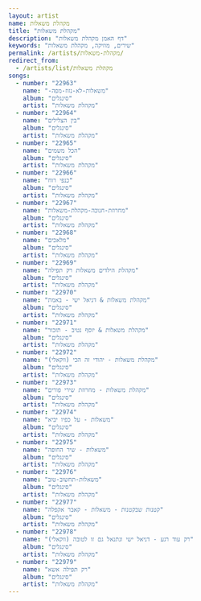 ```yaml
---
layout: artist
name: מקהלת משאלות
title: "מקהלת משאלות"
description: "דף האמן מקהלת משאלות"
keywords: "שירים, מוזיקה, מקהלת משאלות"
permalink: /artists/מקהלת-משאלות/
redirect_from:
  - /artists/list/מקהלת משאלות
songs:
  - number: "22963"
    name: "-משאלות-לא-נזוז-מפה"
    album: "סינגלים"
    artist: "מקהלת משאלות"
  - number: "22964"
    name: "בין הצלילים"
    album: "סינגלים"
    artist: "מקהלת משאלות"
  - number: "22965"
    name: "הכל משמים"
    album: "סינגלים"
    artist: "מקהלת משאלות"
  - number: "22966"
    name: "כנפי רוח"
    album: "סינגלים"
    artist: "מקהלת משאלות"
  - number: "22967"
    name: "מחרוזת-חנוכה-מקהלת-משאלות"
    album: "סינגלים"
    artist: "מקהלת משאלות"
  - number: "22968"
    name: "מלאכים"
    album: "סינגלים"
    artist: "מקהלת משאלות"
  - number: "22969"
    name: "מקהלת הילדים משאלות רק תפילה"
    album: "סינגלים"
    artist: "מקהלת משאלות"
  - number: "22970"
    name: "מקהלת משאלות & דניאל ישי - באמת"
    album: "סינגלים"
    artist: "מקהלת משאלות"
  - number: "22971"
    name: "מקהלת משאלות & יוסף נטיב - תזכור"
    album: "סינגלים"
    artist: "מקהלת משאלות"
  - number: "22972"
    name: "מקהלת משאלות - יהודי זה הכי (ווקאלי)"
    album: "סינגלים"
    artist: "מקהלת משאלות"
  - number: "22973"
    name: "מקהלת משאלות - מחרוזת שירי פורים"
    album: "סינגלים"
    artist: "מקהלת משאלות"
  - number: "22974"
    name: "משאלות - על כפיו יביא"
    album: "סינגלים"
    artist: "מקהלת משאלות"
  - number: "22975"
    name: "משאלות - שיר החופה"
    album: "סינגלים"
    artist: "מקהלת משאלות"
  - number: "22976"
    name: "משאלות-תחשוב-טוב"
    album: "סינגלים"
    artist: "מקהלת משאלות"
  - number: "22977"
    name: "קטנות שבקטנות - משאלות - קאבר אקפלה"
    album: "סינגלים"
    artist: "מקהלת משאלות"
  - number: "22978"
    name: "רק עוד רגע - דניאל ישי ונתנאל גם זו לטובה (ווקאלי)"
    album: "סינגלים"
    artist: "מקהלת משאלות"
  - number: "22979"
    name: "רק תפילה אשא"
    album: "סינגלים"
    artist: "מקהלת משאלות"
---
```

